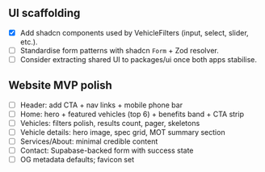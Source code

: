 
## UI scaffolding
- [x] Add shadcn components used by VehicleFilters (input, select, slider, etc.).
- [ ] Standardise form patterns with shadcn `Form` + Zod resolver.
- [ ] Consider extracting shared UI to packages/ui once both apps stabilise.

## Website MVP polish
- [ ] Header: add CTA + nav links + mobile phone bar
- [ ] Home: hero + featured vehicles (top 6) + benefits band + CTA strip
- [ ] Vehicles: filters polish, results count, pager, skeletons
- [ ] Vehicle details: hero image, spec grid, MOT summary section
- [ ] Services/About: minimal credible content
- [ ] Contact: Supabase-backed form with success state
- [ ] OG metadata defaults; favicon set
